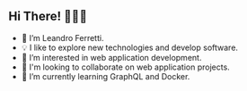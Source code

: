 ## Hi There! 👋👋👋

- 🧑 I’m Leandro Ferretti.
- 💡 I like to explore new technologies and develop software.
- 👀 I’m interested in web application development.
- 💞️ I'm looking to collaborate on web application projects.
- 🌱 I’m currently learning GraphQL and Docker.
